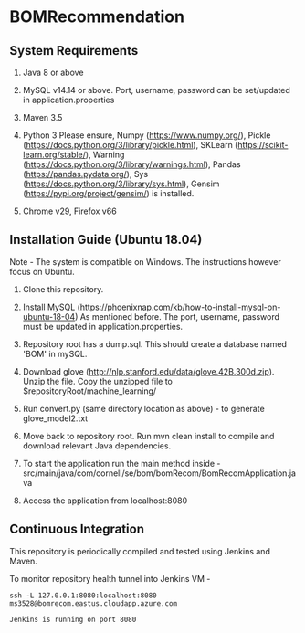# BOMRecommendation

System Requirements
-------------------

1. Java 8 or above
2. MySQL v14.14 or above. Port, username, password can be set/updated in application.properties
3. Maven 3.5
4. Python 3
    Please ensure, 
            Numpy (https://www.numpy.org/), 
            Pickle (https://docs.python.org/3/library/pickle.html), 
            SKLearn (https://scikit-learn.org/stable/), 
            Warning (https://docs.python.org/3/library/warnings.html), 
            Pandas (https://pandas.pydata.org/), 
            Sys (https://docs.python.org/3/library/sys.html), 
            Gensim (https://pypi.org/project/gensim/)
    is installed.

5. Chrome v29, Firefox v66

Installation Guide (Ubuntu 18.04)
---------------------------------

Note - The system is compatible on Windows. The instructions however focus on Ubuntu.

1. Clone this repository.

2. Install MySQL (https://phoenixnap.com/kb/how-to-install-mysql-on-ubuntu-18-04)
   As mentioned before. The port, username, password must be updated in application.properties.
   
3. Repository root has a dump.sql. This should create a database named 'BOM' in mySQL.

4. Download glove (http://nlp.stanford.edu/data/glove.42B.300d.zip). Unzip the file. Copy the unzipped file to $repositoryRoot/machine_learning/

5. Run convert.py (same directory location as above) - to generate glove_model2.txt

6. Move back to repository root. Run mvn clean install to compile and download relevant Java dependencies.

7. To start the application run the main method inside - src/main/java/com/cornell/se/bom/bomRecom/BomRecomApplication.java

8. Access the application from localhost:8080

Continuous Integration
----------------------

This repository is periodically compiled and tested using Jenkins and Maven.

To monitor repository health tunnel into Jenkins VM -

    ssh -L 127.0.0.1:8080:localhost:8080 ms3528@bomrecom.eastus.cloudapp.azure.com

    Jenkins is running on port 8080
